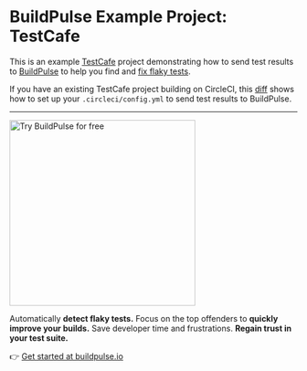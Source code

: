 # BuildPulse Example Project: TestCafe

This is an example [TestCafe](https://devexpress.github.io/testcafe/) project demonstrating how to send test results to [BuildPulse](https://buildpulse.io) to help you find and [fix flaky tests](https://buildpulse.io/products/flaky-tests).

If you have an existing TestCafe project building on CircleCI, this [diff](https://github.com/buildpulse/buildpulse-example-testcafe/compare/d02eb13...circle-ci) shows how to set up your `.circleci/config.yml` to send test results to BuildPulse.

---

<p>
  <a href="https://buildpulse.io?utm_source=github.com&utm_campaign=example-repositories&utm_content=testcafe-button">
    <img width="325" title="Automatically detect flaky TestCafe tests with BuildPulse" alt="Try BuildPulse for free" src="https://user-images.githubusercontent.com/2988/86935247-9f059b80-c10a-11ea-9579-575b357e70d6.png">
  </a>
</p>

Automatically **detect flaky tests.** Focus on the top offenders to **quickly improve your builds.** Save developer time and frustrations. **Regain trust in your test suite.**

👉 [Get started at buildpulse.io](https://buildpulse.io?utm_source=github.com&utm_campaign=example-repositories&utm_content=testcafe-text-link)
